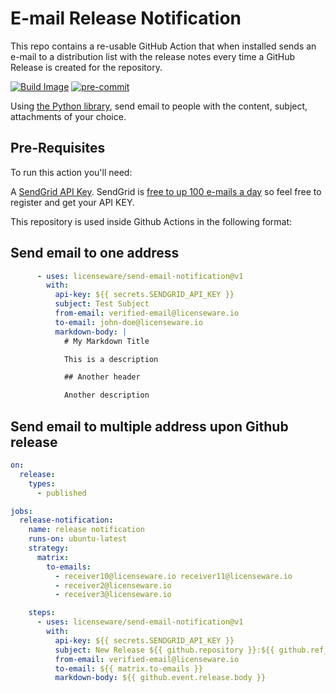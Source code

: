 # E-mail Release Notification
This repo contains a re-usable GitHub Action that when installed sends an e-mail to a distribution list with the release notes every time a GitHub Release is created for the repository.

[![Build Image](https://github.com/licenseware/send-email-notification/actions/workflows/build-image.yml/badge.svg)](https://github.com/licenseware/send-email-notification/actions/workflows/build-image.yml)
[![pre-commit](https://img.shields.io/badge/pre--commit-enabled-brightgreen?logo=pre-commit&logoColor=white)](https://github.com/pre-commit/pre-commit)

Using [the Python library](https://pypi.org/project/sendgrid/), send email to people
with the content, subject, attachments of your choice.


## Pre-Requisites
To run this action you'll need:

A [SendGrid API Key](https://sendgrid.com/docs/ui/account-and-settings/api-keys/). SendGrid is [free to up 100 e-mails a day](https://sendgrid.com/pricing/) so feel free to register and get your API KEY.

This repository is used inside Github Actions in the following format:

## Send email to one address

```yaml
      - uses: licenseware/send-email-notification@v1
        with:
          api-key: ${{ secrets.SENDGRID_API_KEY }}
          subject: Test Subject
          from-email: verified-email@licenseware.io
          to-email: john-doe@licenseware.io
          markdown-body: |
            # My Markdown Title

            This is a description

            ## Another header

            Another description
```

## Send email to multiple address upon Github release

```yaml
on:
  release:
    types:
      - published

jobs:
  release-notification:
    name: release notification
    runs-on: ubuntu-latest
    strategy:
      matrix:
        to-emails:
          - receiver10@licenseware.io receiver11@licenseware.io
          - receiver2@licenseware.io
          - receiver3@licenseware.io

    steps:
      - uses: licenseware/send-email-notification@v1
        with:
          api-key: ${{ secrets.SENDGRID_API_KEY }}
          subject: New Release ${{ github.repository }}:${{ github.ref_name }}
          from-email: verified-email@licenseware.io
          to-email: ${{ matrix.to-emails }}
          markdown-body: ${{ github.event.release.body }}

```
